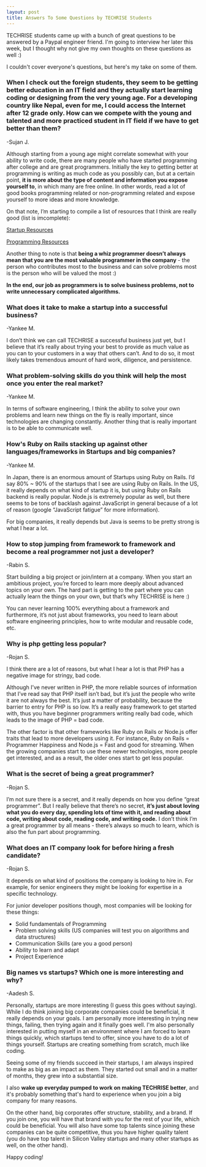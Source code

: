 ```yaml
---
layout: post
title: Answers To Some Questions by TECHRISE Students
---
```


TECHRISE students came up with a bunch of great questions to be answered by a Paypal engineer friend. I'm going to interview her later this week, but I thought why not give my own thoughts on these questions as well :)

I couldn't cover everyone's questions, but here's my take on some of them.

### When I check out the foreign students, they seem to be getting better education in an IT field and they actually start learning coding or designing from the very young age. For a developing country like Nepal, even for me, I could access the Internet after 12 grade only. How can we compete with the young and talented and more practiced student in IT field if we have to get better than them?
-Sujan J.

Although starting from a young age might correlate somewhat with your ability to write code, there are many people who have started programming after college and are great programmers. Initially the key to getting better at programming is writing as much code as you possibly can, but at a certain point, **it is more about the type of content and information you expose yourself to**, in which many are free online. In other words, read a lot of good books programming related or non-programming related and expose yourself to more ideas and more knowledge. 

On that note, I’m starting to compile a list of resources that I think are really good (list is imcomplete):

[Startup Resources](https://github.com/takehiromouri/startup_resources)

[Programming Resources](https://github.com/takehiromouri/programming_resources)

Another thing to note is that **being a whiz programmer doesn’t always mean that you are the most valuable programmer in the company** - the person who contributes most to the business and can solve problems most is the person who will be valued the most :) 

**In the end, our job as programmers is to solve business problems, not to write unnecessary complicated algorithms.**

### What does it take to make a startup into a successful business?
-Yankee M.

I don’t think we can call TECHRISE a successful business just yet, but I believe that it’s really about trying your best to provide as much value as you can to your customers in a way that others can’t. And to do so, it most likely takes tremendous amount of hard work, diligence, and persistence.

### What problem-solving skills do you think will help the most once you enter the real market?
-Yankee M.

In terms of software engineering, I think the ability to solve your own problems and learn new things on the fly is really important, since technologies are changing constantly. Another thing that is really important is to be able to communicate well.

### How's Ruby on Rails stacking up against other languages/frameworks in Startups and big companies?
-Yankee M.

In Japan, there is an enormous amount of Startups using Ruby on Rails. I’d say 80% ~ 90% of the startups that I see are using Ruby on Rails.
In the US, it really depends on what kind of startup it is, but using Ruby on Rails backend is really popular. Node.js is extremely popular as well, but there seems to be tons of backlash against JavaScript in general because of a lot of reason (google “JavaScript fatigue” for more information). 

For big companies, it really depends but Java is seems to be pretty strong is what I hear a lot.

### How to stop jumping from framework to framework and become a real programmer not just a developer?
-Rabin S.

Start building a big project or join/intern at a company. When you start an ambitious project, you’re forced to learn more deeply about advanced topics on your own. The hard part is getting to the part where you can actually learn the things on your own, but that’s why TECHRISE is here :)

You can never learning 100% everything about a framework and furthermore, it’s not just about frameworks, you need to learn about software engineering principles, how to write modular and reusable code, etc. 

### Why is php getting less popular?
-Rojan S.

I think there are a lot of reasons, but what I hear a lot is that PHP has a negative image for stringy, bad code.

Although I’ve never written in PHP, the more reliable sources of information that I’ve read say that PHP itself isn’t bad, but it’s just the people who write it are not always the best. It’s just a matter of probability, because the barrier to entry for PHP is so low. It’s a really easy framework to get started with, thus you have beginner programmers writing really bad code, which leads to the image of PHP = bad code.

The other factor is that other frameworks like Ruby on Rails or Node.js offer traits that lead to more developers using it. For instance, Ruby on Rails = Programmer Happiness and Node.js = Fast and good for streaming. When the growing companies start to use these newer technologies, more people get interested, and as a result, the older ones start to get less popular.

### What is the secret of being a great programmer?
-Rojan S.

I’m not sure there is a secret, and it really depends on how you define “great programmer”. But I really believe that there’s no secret, **it’s just about loving what you do every day, spending lots of time with it, and reading about code, writing about code, reading code, and writing code.** I don’t think I’m a great programmer by all means - there’s always so much to learn, which is also the fun part about programming.

### What does an IT company look for before hiring a fresh candidate?
-Rojan S.

It depends on what kind of positions the company is looking to hire in. For example, for senior engineers they might be looking for expertise in a specific technology. 

For junior developer positions though, most companies will be looking for these things:

  * Solid fundamentals of Programming
  * Problem solving skills (US companies will test you on algorithms and data structures)
  * Communication Skills (are you a good person)
  * Ability to learn and adapt
  * Project Experience

### Big names vs startups? Which one is more interesting and why?
-Aadesh S.

Personally, startups are more interesting (I guess this goes without saying). While I do think joining big corporate companies could be beneficial, it really depends on your goals. I am personally more interesting in trying new things, failing, then trying again and it finally goes well. I'm also personally interested in putting myself in an environment where I am forced to learn things quickly, which startups tend to offer, since you have to do a lot of things yourself. Startups are creating something from scratch, much like coding.

Seeing some of my friends succeed in their startups, I am always inspired to make as big as an impact as them. They started out small and in a matter of months, they grew into a substantial size.

I also **wake up everyday pumped to work on making TECHRISE better**, and it's probably something that's hard to experience when you join a big company for many reasons. 

On the other hand, big corporates offer structure, stability, and a brand. If you join one, you will have that brand with you for the rest of your life, which could be beneficial. You will also have some top talents since joining these companies can be quite competitive, thus you have higher quality talent (you do have top talent in Silicon Valley startups and many other startups as well, on the other hand).



Happy coding!





